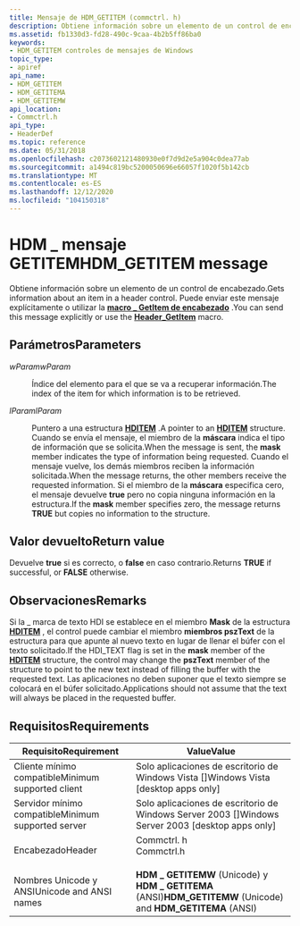 ```yaml
---
title: Mensaje de HDM_GETITEM (commctrl. h)
description: Obtiene información sobre un elemento de un control de encabezado. Puede enviar este mensaje explícitamente o utilizar la \_ macro GetItem de encabezado.
ms.assetid: fb1330d3-fd28-490c-9caa-4b2b5ff86ba0
keywords:
- HDM_GETITEM controles de mensajes de Windows
topic_type:
- apiref
api_name:
- HDM_GETITEM
- HDM_GETITEMA
- HDM_GETITEMW
api_location:
- Commctrl.h
api_type:
- HeaderDef
ms.topic: reference
ms.date: 05/31/2018
ms.openlocfilehash: c2073602121480930e0f7d9d2e5a904c0dea77ab
ms.sourcegitcommit: a1494c819bc5200050696e66057f1020f5b142cb
ms.translationtype: MT
ms.contentlocale: es-ES
ms.lasthandoff: 12/12/2020
ms.locfileid: "104150318"
---
```

# <a name="hdm_getitem-message"></a><span data-ttu-id="4ba42-105">HDM \_ mensaje GETITEM</span><span class="sxs-lookup"><span data-stu-id="4ba42-105">HDM\_GETITEM message</span></span>

<span data-ttu-id="4ba42-106">Obtiene información sobre un elemento de un control de encabezado.</span><span class="sxs-lookup"><span data-stu-id="4ba42-106">Gets information about an item in a header control.</span></span> <span data-ttu-id="4ba42-107">Puede enviar este mensaje explícitamente o utilizar la [**macro \_ GetItem de encabezado**](/windows/desktop/api/Commctrl/nf-commctrl-header_getitem) .</span><span class="sxs-lookup"><span data-stu-id="4ba42-107">You can send this message explicitly or use the [**Header\_GetItem**](/windows/desktop/api/Commctrl/nf-commctrl-header_getitem) macro.</span></span>

## <a name="parameters"></a><span data-ttu-id="4ba42-108">Parámetros</span><span class="sxs-lookup"><span data-stu-id="4ba42-108">Parameters</span></span>

<dl> <dt>

<span data-ttu-id="4ba42-109">*wParam*</span><span class="sxs-lookup"><span data-stu-id="4ba42-109">*wParam*</span></span> 
</dt> <dd>

<span data-ttu-id="4ba42-110">Índice del elemento para el que se va a recuperar información.</span><span class="sxs-lookup"><span data-stu-id="4ba42-110">The index of the item for which information is to be retrieved.</span></span>

</dd> <dt>

<span data-ttu-id="4ba42-111">*lParam*</span><span class="sxs-lookup"><span data-stu-id="4ba42-111">*lParam*</span></span> 
</dt> <dd>

<span data-ttu-id="4ba42-112">Puntero a una estructura [**HDITEM**](/windows/win32/api/commctrl/ns-commctrl-hditema) .</span><span class="sxs-lookup"><span data-stu-id="4ba42-112">A pointer to an [**HDITEM**](/windows/win32/api/commctrl/ns-commctrl-hditema) structure.</span></span> <span data-ttu-id="4ba42-113">Cuando se envía el mensaje, el miembro de la **máscara** indica el tipo de información que se solicita.</span><span class="sxs-lookup"><span data-stu-id="4ba42-113">When the message is sent, the **mask** member indicates the type of information being requested.</span></span> <span data-ttu-id="4ba42-114">Cuando el mensaje vuelve, los demás miembros reciben la información solicitada.</span><span class="sxs-lookup"><span data-stu-id="4ba42-114">When the message returns, the other members receive the requested information.</span></span> <span data-ttu-id="4ba42-115">Si el miembro de la **máscara** especifica cero, el mensaje devuelve **true** pero no copia ninguna información en la estructura.</span><span class="sxs-lookup"><span data-stu-id="4ba42-115">If the **mask** member specifies zero, the message returns **TRUE** but copies no information to the structure.</span></span>

</dd> </dl>

## <a name="return-value"></a><span data-ttu-id="4ba42-116">Valor devuelto</span><span class="sxs-lookup"><span data-stu-id="4ba42-116">Return value</span></span>

<span data-ttu-id="4ba42-117">Devuelve **true** si es correcto, o **false** en caso contrario.</span><span class="sxs-lookup"><span data-stu-id="4ba42-117">Returns **TRUE** if successful, or **FALSE** otherwise.</span></span>

## <a name="remarks"></a><span data-ttu-id="4ba42-118">Observaciones</span><span class="sxs-lookup"><span data-stu-id="4ba42-118">Remarks</span></span>

<span data-ttu-id="4ba42-119">Si la \_ marca de texto HDI se establece en el miembro **Mask** de la estructura [**HDITEM**](/windows/win32/api/commctrl/ns-commctrl-hditema) , el control puede cambiar el miembro **miembros pszText** de la estructura para que apunte al nuevo texto en lugar de llenar el búfer con el texto solicitado.</span><span class="sxs-lookup"><span data-stu-id="4ba42-119">If the HDI\_TEXT flag is set in the **mask** member of the [**HDITEM**](/windows/win32/api/commctrl/ns-commctrl-hditema) structure, the control may change the **pszText** member of the structure to point to the new text instead of filling the buffer with the requested text.</span></span> <span data-ttu-id="4ba42-120">Las aplicaciones no deben suponer que el texto siempre se colocará en el búfer solicitado.</span><span class="sxs-lookup"><span data-stu-id="4ba42-120">Applications should not assume that the text will always be placed in the requested buffer.</span></span>

## <a name="requirements"></a><span data-ttu-id="4ba42-121">Requisitos</span><span class="sxs-lookup"><span data-stu-id="4ba42-121">Requirements</span></span>



| <span data-ttu-id="4ba42-122">Requisito</span><span class="sxs-lookup"><span data-stu-id="4ba42-122">Requirement</span></span> | <span data-ttu-id="4ba42-123">Value</span><span class="sxs-lookup"><span data-stu-id="4ba42-123">Value</span></span> |
|-------------------------------------|---------------------------------------------------------------------------------------|
| <span data-ttu-id="4ba42-124">Cliente mínimo compatible</span><span class="sxs-lookup"><span data-stu-id="4ba42-124">Minimum supported client</span></span><br/> | <span data-ttu-id="4ba42-125">Solo aplicaciones de escritorio de Windows Vista \[\]</span><span class="sxs-lookup"><span data-stu-id="4ba42-125">Windows Vista \[desktop apps only\]</span></span><br/>                                        |
| <span data-ttu-id="4ba42-126">Servidor mínimo compatible</span><span class="sxs-lookup"><span data-stu-id="4ba42-126">Minimum supported server</span></span><br/> | <span data-ttu-id="4ba42-127">Solo aplicaciones de escritorio de Windows Server 2003 \[\]</span><span class="sxs-lookup"><span data-stu-id="4ba42-127">Windows Server 2003 \[desktop apps only\]</span></span><br/>                                  |
| <span data-ttu-id="4ba42-128">Encabezado</span><span class="sxs-lookup"><span data-stu-id="4ba42-128">Header</span></span><br/>                   | <dl> <span data-ttu-id="4ba42-129"><dt>Commctrl. h</dt></span><span class="sxs-lookup"><span data-stu-id="4ba42-129"><dt>Commctrl.h</dt></span></span> </dl> |
| <span data-ttu-id="4ba42-130">Nombres Unicode y ANSI</span><span class="sxs-lookup"><span data-stu-id="4ba42-130">Unicode and ANSI names</span></span><br/>   | <span data-ttu-id="4ba42-131">**HDM \_ GETITEMW** (Unicode) y **HDM \_ GETITEMA** (ANSI)</span><span class="sxs-lookup"><span data-stu-id="4ba42-131">**HDM\_GETITEMW** (Unicode) and **HDM\_GETITEMA** (ANSI)</span></span><br/>                   |



 

 






